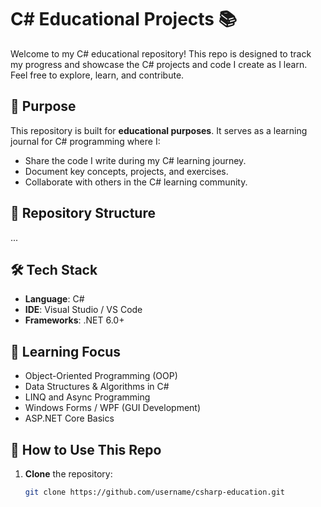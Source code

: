 # C# Educational Projects 📚

Welcome to my C# educational repository! This repo is designed to track my progress and showcase the C# projects and code I create as I learn. Feel free to explore, learn, and contribute.

## 🌟 Purpose
This repository is built for **educational purposes**. It serves as a learning journal for C# programming where I:
- Share the code I write during my C# learning journey.
- Document key concepts, projects, and exercises.
- Collaborate with others in the C# learning community.

## 📂 Repository Structure

...

## 🛠️ Tech Stack
- **Language**: C#
- **IDE**: Visual Studio / VS Code
- **Frameworks**: .NET 6.0+

## 📖 Learning Focus
- Object-Oriented Programming (OOP)
- Data Structures & Algorithms in C#
- LINQ and Async Programming
- Windows Forms / WPF (GUI Development)
- ASP.NET Core Basics

## 🚀 How to Use This Repo
1. **Clone** the repository:
   ```sh
   git clone https://github.com/username/csharp-education.git
